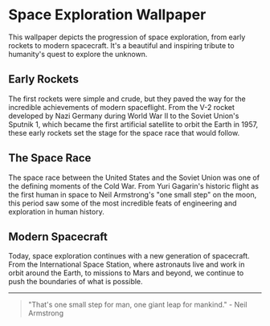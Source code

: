 <!--
Write me markdown content of website with wallpaper:

"A series of images depicting the progression of space exploration, from early rockets to modern spacecraft."

The header of the page should not be copy of the text but rather a real content of the website which is using this wallpaper.

- Feel free to use structure like headings, bullets, numbering, blockquotes, paragraphs, horizontal lines, etc.
- You can use formatting like bold or _italic_
- You can include UTF-8 emojis
- Links should be only #hash anchors (and you can refer to the document itself)
- Do not include images
-->

<!--font:The "Roboto" font would be a great fit for the website.-->

# Space Exploration Wallpaper

This wallpaper depicts the progression of space exploration, from early rockets to modern spacecraft. It's a beautiful and inspiring tribute to humanity's quest to explore the unknown.

## Early Rockets

The first rockets were simple and crude, but they paved the way for the incredible achievements of modern spaceflight. From the V-2 rocket developed by Nazi Germany during World War II to the Soviet Union's Sputnik 1, which became the first artificial satellite to orbit the Earth in 1957, these early rockets set the stage for the space race that would follow.

## The Space Race

The space race between the United States and the Soviet Union was one of the defining moments of the Cold War. From Yuri Gagarin's historic flight as the first human in space to Neil Armstrong's "one small step" on the moon, this period saw some of the most incredible feats of engineering and exploration in human history.

## Modern Spacecraft

Today, space exploration continues with a new generation of spacecraft. From the International Space Station, where astronauts live and work in orbit around the Earth, to missions to Mars and beyond, we continue to push the boundaries of what is possible.

---

> "That's one small step for man, one giant leap for mankind." - Neil Armstrong
